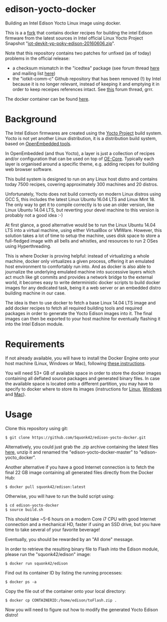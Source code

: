 # edison-yocto-docker
Building an Intel Edison Yocto Linux image using docker.

This is a a [fork](https://github.com/hultqvist/edison-yocto-docker) that contains docker recipes for building the intel Edison firmware from the latest sources in Intel official Linux Yocto Project Snapshot "[iot-devkit-yp-poky-edison-20160606.zip](https://software.intel.com/en-us/iot/hardware/edison/downloads)".

Note that this repository contains two patches for unfixed (as of today) problems in the official release:
  - a checksum mismatch in the "icedtea" package (see forum thread [here](https://communities.intel.com/message/434269#434269) and mailing list [here](https://lists.yoctoproject.org/pipermail/yocto/2016-October/032374.html))
  - the "iotkit-comm-c" Github repository that has been removed (!) by Intel because it is no longer relevant, instead of keeping it and emptying it in order to keep receipes references intact. See [this](https://communities.intel.com/thread/108000) forum thread, grrr.

The docker container can be found [here](https://hub.docker.com/r/squonk42/edison/).

Background
==========

The Intel Edison firmwares are created using the [Yocto Project](https://www.yoctoproject.org/) build system. Yocto is not yet another Linux distribution, it is a distribution build system, based on [OpenEmbedded tools](http://www.openembedded.org/wiki/Main_Page).

In OpenEmbedded (and thus Yocto), a layer is just a collection of recipes and/or configuration that can be used on top of [OE-Core](http://www.openembedded.org/wiki/OpenEmbedded-Core). Typically each layer is organised around a specific theme, e.g. adding recipes for building web browser software.

This build system is designed to run on any Linux host distro and contains today 7500 recipes, covering approximately 300 machines and 20 distros.

Unfortunately, Yocto does not build correctly on modern Linux distros using GCC 5, this includes the latest Linux Ubuntu 16.04 LTS and Linux Mint 18. The only way to get it to compile correctly is to use an older version, like Linux Ubuntu 14.04 LTS, but reverting your devel machine to this version is probably not a good idea :-)

At first glance, a good alternative would be to run the Linux Ubuntu 14.04 LTS into a virtual machine, using either VirtualBox or VMWare. However, this solution takes a lot of time to setup the machine, uses disk space to store a full-fledged image with all bells and whistles, and resources to run 2 OSes using Hyperthreading.

This is where Docker is proving helpful: instead of virtualizing a whole machine, docker only virtualizes a given process, offering it an emulated host environment to comfortably run into. And as docker is also able to journalize the underlying emulated machine into successive layers which act much like git commits and provides a network bridge to the external world, it becomes easy to write deterministic docker scripts to build docker images for any dedicated task, being it a web server or an embedded distro building machine in our case.

The idea is then to use docker to fetch a base Linux 14.04 LTS image and add docker recipes to fetch all required building tools and required packages in order to generate the Yocto Edison images into it. The final images can then be exported to your host machine for eventually flashing it into the Intel Edison module.

Requirements
============

If not already available, you will have to install the Docker Engine onto your host machine (Linux, Windows or Mac), following [these instructions](https://docs.docker.com/engine/installation/).

You will need 53+ GB of available space in order to store the docker images containing all deflated source packages and generated binary files. In case the available space is located onto a different partition, you may have to specify to docker where to store its images (instructions for [Linux](https://forums.docker.com/t/how-do-i-change-the-docker-image-installation-directory/1169/20), [Windows](https://forums.docker.com/t/where-are-images-stored/9794) and [Mac](https://forums.docker.com/t/change-docker-image-directory-for-mac/18891)).

Usage
=====

Clone this repository using git:

    $ git clone https://github.com/Squonk42/edison-yocto-docker.git

Alternatively, you could just grab the .zip archive containing the latest files [here](https://github.com/Squonk42/edison-yocto-docker/archive/master.zip), unzip it and renamed the "edison-yocto-docker-master" to "edison-yocto_docker".

Another alternative if you have a good Internet connection is to fetch the final 22 GB image containing all generated files directly from the Docker Hub:

    $ docker pull squonk42/edison:latest

Otherwise, you will have to run the build script using:

    $ cd edison-yocto-docker
    $ source build.sh

This should take ~5-6 hours on a modern Core i7 CPU with good Internet connection and a mechanical HD, faster if using an SSD drive, but you have time to take several of your favorite beverage!

Eventually, you should be rewarded by an "All done" message.

In order to retrieve the resulting binary file to Flash into the Edison module, please run the "squonk42/edison" image:

    $ docker run squonk42/edison

Find out its container ID by listing the running processes:

    $ docker ps -a

Copy the file out of the container onto your local directory:

    $ docker cp CONTAINERID:/home/edison/toFlash.zip .

Now you will need to figure out how to modify the generated Yocto Edison distro!
